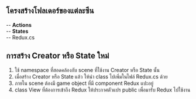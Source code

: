 ## โครงสร้างโฟลเดอร์ของแต่ละซีน
-- **Actions**  
-- **States**   
-- Redux.cs

## การสร้าง Creator หรือ State ใหม่
1. ใช้ namespace ที่สอดคล้องกับ scene ที่ใช้งาน Creator หรือ State นั้น
2. เมื่อสร้าง Creator หรือ State แล้ว ให้นำ class ไปเพิ่มในไฟล์ Redux.cs ด้วย
3. ภายใน scene ต้องมี game object ที่มี component Redux แปะอยู่
4. class View ที่ต้องการเข้าถึง Redux ให้ประกาศตัวแปร public เพื่อมารับ Redux ไปใช้งาน
